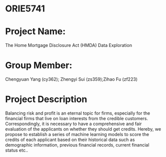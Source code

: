 # ORIE5741
# Project Name: 
The Home Mortgage Disclosure Act (HMDA) Data Exploration
# Group Member: 
Chengyuan Yang (cy362); Zhengyi Sui (zs359);Zihao Fu (zf223)
# Project Description
Balancing risk and profit is an eternal topic for firms, especially for the financial firms that live on loan interests from the credible customers. Correspondingly, it is necessary to have a comprehensive and fair evaluation of the applicants on whether they should get credits. Hereby, we propose to establish a series of machine learning models to score the credits of each applicant based on their historical data such as demographic information, previous financial records, current financial status etc.. 
